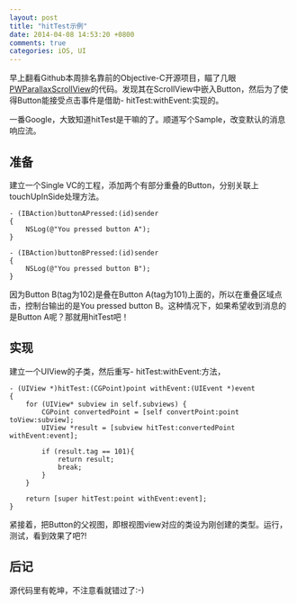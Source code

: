 ```yaml
---
layout: post
title: "hitTest示例"
date: 2014-04-08 14:53:20 +0800
comments: true
categories: iOS, UI
---
```

早上翻看Github本周排名靠前的Objective-C开源项目，瞄了几眼[PWParallaxScrollView](https://github.com/wpsteak/PWParallaxScrollView)的代码。发现其在ScrollView中嵌入Button，然后为了使得Button能接受点击事件是借助- hitTest:withEvent:实现的。
<!--more-->
一番Google，大致知道hitTest是干嘛的了。顺道写个Sample，改变默认的消息响应流。

## 准备
建立一个Single VC的工程，添加两个有部分重叠的Button，分别关联上touchUpInSide处理方法。

```objc
- (IBAction)buttonAPressed:(id)sender
{
    NSLog(@"You pressed button A");
}

- (IBAction)buttonBPressed:(id)sender
{
    NSLog(@"You pressed button B");
}
```

因为Button B(tag为102)是叠在Button A(tag为101)上面的，所以在重叠区域点击，控制台输出的是You pressed button B。这种情况下，如果希望收到消息的是Button A呢？那就用hitTest吧！

## 实现
建立一个UIView的子类，然后重写- hitTest:withEvent:方法，
```objc
- (UIView *)hitTest:(CGPoint)point withEvent:(UIEvent *)event
{
    for (UIView* subview in self.subviews) {
        CGPoint convertedPoint = [self convertPoint:point toView:subview];
        UIView *result = [subview hitTest:convertedPoint withEvent:event];
        
        if (result.tag == 101){
            return result;
            break;
        }
    }
    
    return [super hitTest:point withEvent:event];
}
```

紧接着，把Button的父视图，即根视图view对应的类设为刚创建的类型。运行，测试，看到效果了吧?!

## 后记
源代码里有乾坤，不注意看就错过了:-)